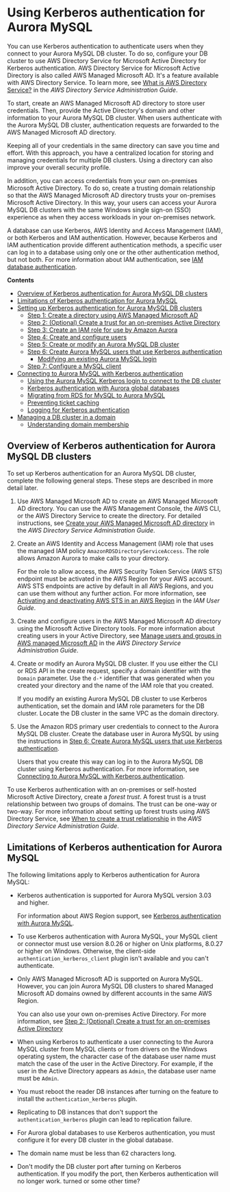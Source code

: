 # Using Kerberos authentication for Aurora MySQL<a name="aurora-mysql-kerberos"></a>

You can use Kerberos authentication to authenticate users when they connect to your Aurora MySQL DB cluster\. To do so, configure your DB cluster to use AWS Directory Service for Microsoft Active Directory for Kerberos authentication\. AWS Directory Service for Microsoft Active Directory is also called AWS Managed Microsoft AD\. It's a feature available with AWS Directory Service\. To learn more, see [What is AWS Directory Service?](https://docs.aws.amazon.com/directoryservice/latest/admin-guide/what_is.html) in the *AWS Directory Service Administration Guide*\.

To start, create an AWS Managed Microsoft AD directory to store user credentials\. Then, provide the Active Directory's domain and other information to your Aurora MySQL DB cluster\. When users authenticate with the Aurora MySQL DB cluster, authentication requests are forwarded to the AWS Managed Microsoft AD directory\.

Keeping all of your credentials in the same directory can save you time and effort\. With this approach, you have a centralized location for storing and managing credentials for multiple DB clusters\. Using a directory can also improve your overall security profile\.

In addition, you can access credentials from your own on\-premises Microsoft Active Directory\. To do so, create a trusting domain relationship so that the AWS Managed Microsoft AD directory trusts your on\-premises Microsoft Active Directory\. In this way, your users can access your Aurora MySQL DB clusters with the same Windows single sign\-on \(SSO\) experience as when they access workloads in your on\-premises network\.

A database can use Kerberos, AWS Identity and Access Management \(IAM\), or both Kerberos and IAM authentication\. However, because Kerberos and IAM authentication provide different authentication methods, a specific user can log in to a database using only one or the other authentication method, but not both\. For more information about IAM authentication, see [IAM database authentication](UsingWithRDS.IAMDBAuth.md)\.

**Contents**
+ [Overview of Kerberos authentication for Aurora MySQL DB clusters](#aurora-mysql-kerberos-setting-up-overview)
+ [Limitations of Kerberos authentication for Aurora MySQL](#aurora-mysql-kerberos.limitations)
+ [Setting up Kerberos authentication for Aurora MySQL DB clusters](aurora-mysql-kerberos-setting-up.md)
  + [Step 1: Create a directory using AWS Managed Microsoft AD](aurora-mysql-kerberos-setting-up.md#aurora-mysql-kerberos-setting-up.create-directory)
  + [Step 2: \(Optional\) Create a trust for an on\-premises Active Directory](aurora-mysql-kerberos-setting-up.md#aurora-mysql-kerberos-setting-up.create-trust)
  + [Step 3: Create an IAM role for use by Amazon Aurora](aurora-mysql-kerberos-setting-up.md#aurora-mysql-kerberos-setting-up.CreateIAMRole)
  + [Step 4: Create and configure users](aurora-mysql-kerberos-setting-up.md#aurora-mysql-kerberos-setting-up.create-users)
  + [Step 5: Create or modify an Aurora MySQL DB cluster](aurora-mysql-kerberos-setting-up.md#aurora-mysql-kerberos-setting-up.create-modify)
  + [Step 6: Create Aurora MySQL users that use Kerberos authentication](aurora-mysql-kerberos-setting-up.md#aurora-mysql-kerberos-setting-up.create-logins)
    + [Modifying an existing Aurora MySQL login](aurora-mysql-kerberos-setting-up.md#aurora-mysql-kerberos.modify-login)
  + [Step 7: Configure a MySQL client](aurora-mysql-kerberos-setting-up.md#aurora-mysql-kerberos-setting-up.configure-client)
+ [Connecting to Aurora MySQL with Kerberos authentication](aurora-mysql-kerberos-connecting.md)
  + [Using the Aurora MySQL Kerberos login to connect to the DB cluster](aurora-mysql-kerberos-connecting.md#aurora-mysql-kerberos-connecting.login)
  + [Kerberos authentication with Aurora global databases](aurora-mysql-kerberos-connecting.md#aurora-mysql-kerberos-connecting.global)
  + [Migrating from RDS for MySQL to Aurora MySQL](aurora-mysql-kerberos-connecting.md#aurora-mysql-kerberos-connecting.rds)
  + [Preventing ticket caching](aurora-mysql-kerberos-connecting.md#aurora-mysql-kerberos.destroy-tickets)
  + [Logging for Kerberos authentication](aurora-mysql-kerberos-connecting.md#aurora-mysql-kerberos.logging)
+ [Managing a DB cluster in a domain](aurora-mysql-kerberos-managing.md)
  + [Understanding domain membership](aurora-mysql-kerberos-managing.md#aurora-mysql-kerberos-managing.understanding)

## Overview of Kerberos authentication for Aurora MySQL DB clusters<a name="aurora-mysql-kerberos-setting-up-overview"></a>

To set up Kerberos authentication for an Aurora MySQL DB cluster, complete the following general steps\. These steps are described in more detail later\.

1. Use AWS Managed Microsoft AD to create an AWS Managed Microsoft AD directory\. You can use the AWS Management Console, the AWS CLI, or the AWS Directory Service to create the directory\. For detailed instructions, see [Create your AWS Managed Microsoft AD directory](https://docs.aws.amazon.com/directoryservice/latest/admin-guide/ms_ad_getting_started_create_directory.html) in the *AWS Directory Service Administration Guide*\.

1. Create an AWS Identity and Access Management \(IAM\) role that uses the managed IAM policy `AmazonRDSDirectoryServiceAccess`\. The role allows Amazon Aurora to make calls to your directory\.

   For the role to allow access, the AWS Security Token Service \(AWS STS\) endpoint must be activated in the AWS Region for your AWS account\. AWS STS endpoints are active by default in all AWS Regions, and you can use them without any further action\. For more information, see [ Activating and deactivating AWS STS in an AWS Region](https://docs.aws.amazon.com/IAM/latest/UserGuide/id_credentials_temp_enable-regions.html#sts-regions-activate-deactivate) in the *IAM User Guide*\.

1. Create and configure users in the AWS Managed Microsoft AD directory using the Microsoft Active Directory tools\. For more information about creating users in your Active Directory, see [Manage users and groups in AWS managed Microsoft AD](https://docs.aws.amazon.com/directoryservice/latest/admin-guide/ms_ad_manage_users_groups.html) in the *AWS Directory Service Administration Guide*\.

1. Create or modify an Aurora MySQL DB cluster\. If you use either the CLI or RDS API in the create request, specify a domain identifier with the `Domain` parameter\. Use the `d-*` identifier that was generated when you created your directory and the name of the IAM role that you created\.

   If you modify an existing Aurora MySQL DB cluster to use Kerberos authentication, set the domain and IAM role parameters for the DB cluster\. Locate the DB cluster in the same VPC as the domain directory\.

1. Use the Amazon RDS primary user credentials to connect to the Aurora MySQL DB cluster\. Create the database user in Aurora MySQL by using the instructions in [Step 6: Create Aurora MySQL users that use Kerberos authentication](aurora-mysql-kerberos-setting-up.md#aurora-mysql-kerberos-setting-up.create-logins)\.

   Users that you create this way can log in to the Aurora MySQL DB cluster using Kerberos authentication\. For more information, see [Connecting to Aurora MySQL with Kerberos authentication](aurora-mysql-kerberos-connecting.md)\.

To use Kerberos authentication with an on\-premises or self\-hosted Microsoft Active Directory, create a *forest trust*\. A forest trust is a trust relationship between two groups of domains\. The trust can be one\-way or two\-way\. For more information about setting up forest trusts using AWS Directory Service, see [When to create a trust relationship](https://docs.aws.amazon.com/directoryservice/latest/admin-guide/ms_ad_setup_trust.html) in the *AWS Directory Service Administration Guide*\.

## Limitations of Kerberos authentication for Aurora MySQL<a name="aurora-mysql-kerberos.limitations"></a>

The following limitations apply to Kerberos authentication for Aurora MySQL:
+ Kerberos authentication is supported for Aurora MySQL version 3\.03 and higher\.

  For information about AWS Region support, see [Kerberos authentication with Aurora MySQL](Concepts.Aurora_Fea_Regions_DB-eng.Feature.KerberosAuthentication.md#Concepts.Aurora_Fea_Regions_DB-eng.Feature.KerberosAuthentication.amy)\.
+ To use Kerberos authentication with Aurora MySQL, your MySQL client or connector must use version 8\.0\.26 or higher on Unix platforms, 8\.0\.27 or higher on Windows\. Otherwise, the client\-side `authentication_kerberos_client` plugin isn't available and you can't authenticate\.
+ Only AWS Managed Microsoft AD is supported on Aurora MySQL\. However, you can join Aurora MySQL DB clusters to shared Managed Microsoft AD domains owned by different accounts in the same AWS Region\.

  You can also use your own on\-premises Active Directory\. For more information, see [Step 2: \(Optional\) Create a trust for an on\-premises Active Directory](aurora-mysql-kerberos-setting-up.md#aurora-mysql-kerberos-setting-up.create-trust)
+ When using Kerberos to authenticate a user connecting to the Aurora MySQL cluster from MySQL clients or from drivers on the Windows operating system, the character case of the database user name must match the case of the user in the Active Directory\. For example, if the user in the Active Directory appears as `Admin`, the database user name must be `Admin`\.
+ You must reboot the reader DB instances after turning on the feature to install the `authentication_kerberos` plugin\.
+ Replicating to DB instances that don't support the `authentication_kerberos` plugin can lead to replication failure\.
+ For Aurora global databases to use Kerberos authentication, you must configure it for every DB cluster in the global database\.
+ The domain name must be less than 62 characters long\.
+ Don't modify the DB cluster port after turning on Kerberos authentication\. If you modify the port, then Kerberos authentication will no longer work\. turned or some other time? 